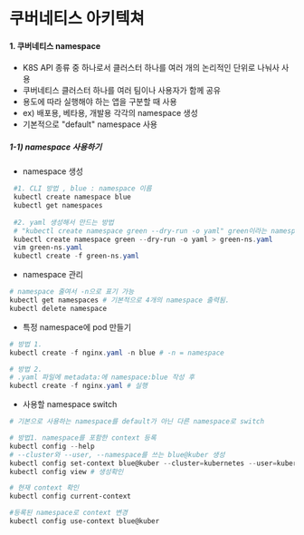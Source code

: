 # 쿠버네티스 아키텍쳐

#### 1. 쿠버네티스 namespace

- K8S API 종류 중 하나로서 클러스터 하나를 여러 개의 논리적인 단위로 나눠사 사용
- 쿠버네티스 클러스터 하나를 여러 팀이나 사용자가 함께 공유
- 용도에 따라 실행해야 하는 앱을 구분할 때 사용 
- ex) 배포용, 베타용, 개발용 각각의 namespace 생성
- 기본적으로 "default" namespace 사용

##### 1-1) namespace 사용하기

- namespace 생성

```powershell
 #1. CLI 방법 , blue : namespace 이름
 kubectl create namespace blue
 kubectl get namespaces
 
 #2. yaml 생성해서 만드는 방법
 # "kubectl create namespace green --dry-run -o yaml" green이라는 namespace를 만드는 yaml파일을 출력
 kubectl create namespace green --dry-run -o yaml > green-ns.yaml
 vim green-ns.yaml
 kubectl create -f green-ns.yaml
```

- namespace 관리

```powershell
# namespace 줄여서 -n으로 표기 가능
kubectl get namespaces # 기본적으로 4개의 namespace 출력됨.
kubectl delete namespace
```

- 특정 namespace에 pod 만들기 

```powershell
# 방법 1.
kubectl create -f nginx.yaml -n blue # -n = namespace

# 방법 2. 
# .yaml 파일에 metadata:에 namespace:blue 작성 후 
kubectl create -f nginx.yaml # 실행
```

- 사용할 namespace switch

```powershell
# 기본으로 사용하는 namespace를 default가 아닌 다른 namespace로 switch

# 방법1. namespace를 포함한 context 등록
kubectl config --help
# --cluster와 --user, --namespace를 쓰는 blue@kuber 생성
kubectl config set-context blue@kuber --cluster=kubernetes --user=kubernetes-admin --namespace=blue 
kubectl config view # 생성확인

# 현재 context 확인
kubectl config current-context

#등록된 namespace로 context 변경 
kubectl config use-context blue@kuber
```

